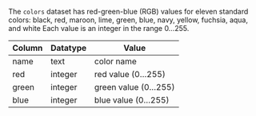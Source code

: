 The `colors` dataset has red-green-blue (RGB) values for eleven standard colors:
black, red, maroon, lime, green, blue, navy, yellow, fuchsia, aqua, and white
Each value is an integer in the range 0…255.

| Column    | Datatype | Value |
| --------- | -------- | ----- |
| name      | text     | color name |
| red       | integer  | red value (0…255) |
| green     | integer  | green value (0…255) |
| blue      | integer  | blue value (0…255) |
